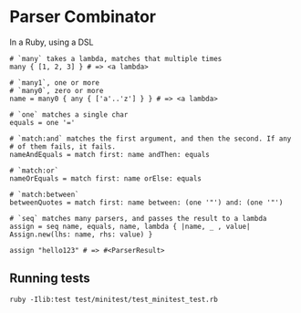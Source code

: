 # Parser Combinator
In a Ruby, using a DSL

    # `many` takes a lambda, matches that multiple times
    many { [1, 2, 3] } # => <a lambda>

    # `many1`, one or more
    # `many0`, zero or more
    name = many0 { any { ['a'..'z'] } } # => <a lambda>

    # `one` matches a single char
    equals = one '='

    # `match:and` matches the first argument, and then the second. If any
    # of them fails, it fails.
    nameAndEquals = match first: name andThen: equals

    # `match:or`
    nameOrEquals = match first: name orElse: equals

    # `match:between`
    betweenQuotes = match first: name between: (one '"') and: (one '"')

    # `seq` matches many parsers, and passes the result to a lambda
    assign = seq name, equals, name, lambda { |name, _ , value| Assign.new(lhs: name, rhs: value) }

    assign "hello123" # => #<ParserResult>

## Running tests

    ruby -Ilib:test test/minitest/test_minitest_test.rb
